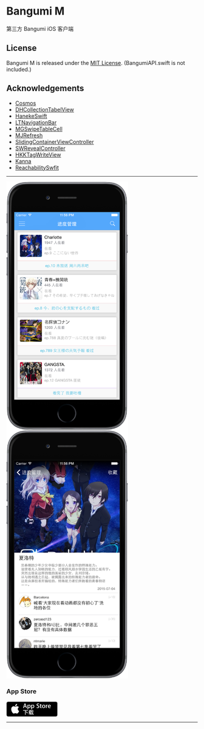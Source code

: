# Bangumi M
第三方 Bangumi iOS 客户端


## License
Bangumi M is released under the [MIT License](./LICENSE).
(BangumiAPI.swift is not included.)

## Acknowledgements
- [Cosmos](https://github.com/exchangegroup/Cosmos)
- [DHCollectionTabelView](https://github.com/DahanHu/DHCollectionTableView)
- [HanekeSwift](https://github.com/Haneke/HanekeSwift)
- [LTNavigationBar](https://github.com/ltebean/LTNavigationBar)
- [MGSwipeTableCell](https://github.com/MortimerGoro/MGSwipeTableCell)
- [MJRefresh](https://github.com/CoderMJLee/MJRefresh)
- [SlidingContainerViewController](https://github.com/cemolcay/SlidingContainerViewController)
- [SWRevealController](https://github.com/John-Lluch/SWRevealViewController)
- [HKKTagWriteView](https://github.com/fullc0de/HKKTagWriteView)
- [Kanna](https://github.com/tid-kijyun/Kanna)
- [ReachabilitySwfit](https://github.com/ashleymills/Reachability.swift)

----------
<img src="./screenshot/6_Final/iPhone6/list.png" width = "320" alt="list" align=center />
<img src="./screenshot/6_Final/iPhone6/detail.png" width = "320" alt="detail" align=center />

### App Store
[<img src="./screenshot/Badge_CN/Download_on_the_App_Store_Badge_CN_135x40.png" alt="detail" align=center />](https://itunes.apple.com/cn/app/bangumi-m/id1029813683?l=en&mt=8)

----------

